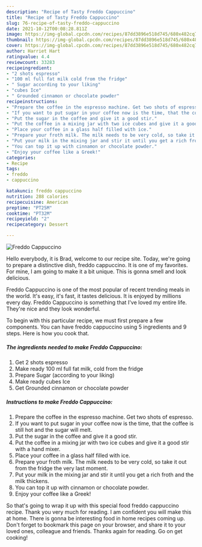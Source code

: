 ```yaml
---
description: "Recipe of Tasty Freddo Cappuccino"
title: "Recipe of Tasty Freddo Cappuccino"
slug: 76-recipe-of-tasty-freddo-cappuccino
date: 2021-10-12T00:08:28.811Z
image: https://img-global.cpcdn.com/recipes/87dd3896e518d745/680x482cq70/freddo-cappuccino-recipe-main-photo.jpg
thumbnail: https://img-global.cpcdn.com/recipes/87dd3896e518d745/680x482cq70/freddo-cappuccino-recipe-main-photo.jpg
cover: https://img-global.cpcdn.com/recipes/87dd3896e518d745/680x482cq70/freddo-cappuccino-recipe-main-photo.jpg
author: Harriet Hart
ratingvalue: 4.4
reviewcount: 33283
recipeingredient:
- "2 shots espresso"
- "100 ml full fat milk cold from the fridge"
- " Sugar according to your liking"
- "cubes Ice"
- " Grounded cinnamon or chocolate powder"
recipeinstructions:
- "Prepare the coffee in the espresso machine. Get two shots of espresso."
- "If you want to put sugar in your coffee now is the time, that the coffee is still hot and the sugar will melt."
- "Put the sugar in the coffee and give it a good stir."
- "Put the coffee in a mixing jar with two ice cubes and give it a good stir with a hand mixer."
- "Place your coffee in a glass half filled with ice."
- "Prepare your froth milk. The milk needs to be very cold, so take it out from the fridge the very last moment."
- "Put your milk in the mixing jar and stir it until you get a rich froth and the milk thickens."
- "You can top it up with cinnamon or chocolate powder."
- "Enjoy your coffee like a Greek!"
categories:
- Recipe
tags:
- freddo
- cappuccino

katakunci: freddo cappuccino 
nutrition: 288 calories
recipecuisine: American
preptime: "PT25M"
cooktime: "PT32M"
recipeyield: "2"
recipecategory: Dessert

---
```



![Freddo Cappuccino](https://img-global.cpcdn.com/recipes/87dd3896e518d745/680x482cq70/freddo-cappuccino-recipe-main-photo.jpg)

Hello everybody, it is Brad, welcome to our recipe site. Today, we're going to prepare a distinctive dish, freddo cappuccino. It is one of my favorites. For mine, I am going to make it a bit unique. This is gonna smell and look delicious.



Freddo Cappuccino is one of the most popular of recent trending meals in the world. It's easy, it's fast, it tastes delicious. It is enjoyed by millions every day. Freddo Cappuccino is something that I've loved my entire life. They're nice and they look wonderful.


To begin with this particular recipe, we must first prepare a few components. You can have freddo cappuccino using 5 ingredients and 9 steps. Here is how you cook that.

<!--inarticleads1-->

##### The ingredients needed to make Freddo Cappuccino:

1. Get 2 shots espresso
1. Make ready 100 ml full fat milk, cold from the fridge
1. Prepare  Sugar (according to your liking)
1. Make ready cubes Ice
1. Get  Grounded cinnamon or chocolate powder




<!--inarticleads2-->

##### Instructions to make Freddo Cappuccino:

1. Prepare the coffee in the espresso machine. Get two shots of espresso.
1. If you want to put sugar in your coffee now is the time, that the coffee is still hot and the sugar will melt.
1. Put the sugar in the coffee and give it a good stir.
1. Put the coffee in a mixing jar with two ice cubes and give it a good stir with a hand mixer.
1. Place your coffee in a glass half filled with ice.
1. Prepare your froth milk. The milk needs to be very cold, so take it out from the fridge the very last moment.
1. Put your milk in the mixing jar and stir it until you get a rich froth and the milk thickens.
1. You can top it up with cinnamon or chocolate powder.
1. Enjoy your coffee like a Greek!




So that's going to wrap it up with this special food freddo cappuccino recipe. Thank you very much for reading. I am confident you will make this at home. There is gonna be interesting food in home recipes coming up. Don't forget to bookmark this page on your browser, and share it to your loved ones, colleague and friends. Thanks again for reading. Go on get cooking!
